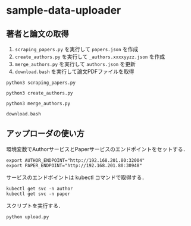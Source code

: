 # sample-data-uploader

## 著者と論文の取得

1. `scraping_papers.py` を実行して `papers.json` を作成
1. `create_authors.py` を実行して `_authors.xxxxyyzz.json` を作成
1. `merge_authors.py` を実行して `authors.json` を更新
1. `download.bash` を実行して論文PDFファイルを取得

```
python3 scraping_papers.py

python3 create_authors.py

python3 merge_authors.py

download.bash
```

## アップローダの使い方

環境変数でAuthorサービスとPaperサービスのエンドポイントをセットする．

```
export AUTHOR_ENDPOINT="http://192.168.201.80:32004"
export PAPER_ENDPOINT="http://192.168.201.80:30948"
```

サービスのエンドポイントは kubectl コマンドで取得する．

```
kubectl get svc -n author
kubectl get svc -n paper
```

スクリプトを実行する．

```
python upload.py
```
